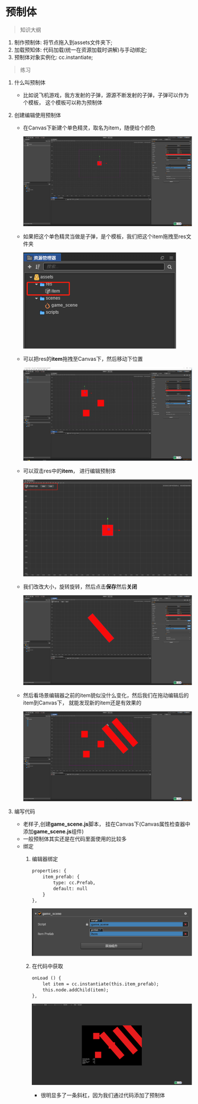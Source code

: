# 预制体 

> 知识大纲
1. 制作预制体: 将节点拖入到assets文件夹下;
2. 加载预知体: 代码加载(统一在资源加载时讲解)与手动绑定;
3. 预制体对象实例化: cc.instantiate;

> 练习
1. 什么叫预制体
    * 比如说飞机游戏，我方发射的子弹，源源不断发射的子弹，子弹可以作为个模板，
        这个模板可以称为预制体
2. 创建编辑使用预制体
    * 在Canvas下新建个单色精灵，取名为item，随便给个颜色
        
        ![](./images/学习预制体创建个单色精灵.jpg)
        
    * 如果把这个单色精灵当做是子弹，是个模板，我们把这个item拖拽至res文件夹  
    
        ![](./images/把item拖拽至res文件夹.jpg)
        
    * 可以把res的**item**拖拽至Canvas下，然后移动下位置
    
        ![](./images/使用预制体.jpg)
        
    * 可以双击res中的**item**， 进行编辑预制体
    
        ![](./images/编辑预制体.jpg)
        
    * 我们改改大小，旋转旋转，然后点击**保存**然后**关闭**    
            
        ![](./images/编辑好点击保存.jpg)
        
    * 然后看场景编辑器之前的item貌似没什么变化，然后我们在拖动编辑后的item到Canvas下，
        就能发现新的item还是有效果的
        
        ![](./images/拖动编辑后的item.jpg)
        
3. 编写代码
    * 老样子,创建**game_scene.js**脚本，
        挂在Canvas下(Canvas属性检查器中添加**game_scene.js**组件)            
    * 一般预制体其实还是在代码里面使用的比较多
    * 绑定
        1. 编辑器绑定
            ```
            properties: {
            	item_prefab: {
            		type: cc.Prefab,
            		default: null
            	}
            },
            ```
            
            ![](./images/把res的item拖拽至属性检查器绑定.jpg)
            
        2. 在代码中获取
            ```
            onLoad () {
            	let item = cc.instantiate(this.item_prefab);
            	this.node.addChild(item);
            },    
            ```
            
            ![](./images/多了一条杠杠.png)   
            
            * 很明显多了一条斜杠，因为我们通过代码添加了预制体 
            
                      